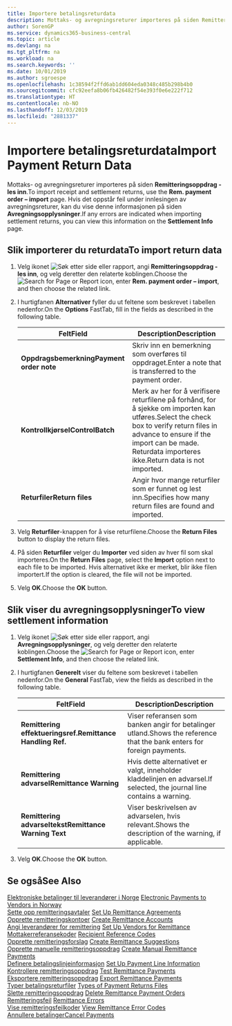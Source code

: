 ```yaml
---
title: Importere betalingsreturdata
description: Mottaks- og avregningsreturer importeres på siden Remitteringsoppdrag - les inn.
author: SorenGP
ms.service: dynamics365-business-central
ms.topic: article
ms.devlang: na
ms.tgt_pltfrm: na
ms.workload: na
ms.search.keywords: ''
ms.date: 10/01/2019
ms.author: sgroespe
ms.openlocfilehash: 1c38594f2ffd6ab1dd604eda0348c485b298b4b0
ms.sourcegitcommit: cfc92eefa8b06fb426482f54e393f0e6e222f712
ms.translationtype: HT
ms.contentlocale: nb-NO
ms.lasthandoff: 12/03/2019
ms.locfileid: "2881337"
---
```

# <a name="import-payment-return-data"></a><span data-ttu-id="005fe-103">Importere betalingsreturdata</span><span class="sxs-lookup"><span data-stu-id="005fe-103">Import Payment Return Data</span></span>
<span data-ttu-id="005fe-104">Mottaks- og avregningsreturer importeres på siden **Remitteringsoppdrag - les inn**.</span><span class="sxs-lookup"><span data-stu-id="005fe-104">To import receipt and settlement returns, use the **Rem. payment order – import** page.</span></span> <span data-ttu-id="005fe-105">Hvis det oppstår feil under innlesingen av avregningsreturer, kan du vise denne informasjonen på siden **Avregningsopplysninger**.</span><span class="sxs-lookup"><span data-stu-id="005fe-105">If any errors are indicated when importing settlement returns, you can view this information on the **Settlement Info** page.</span></span>  

## <a name="to-import-return-data"></a><span data-ttu-id="005fe-106">Slik importerer du returdata</span><span class="sxs-lookup"><span data-stu-id="005fe-106">To import return data</span></span>  

1.  <span data-ttu-id="005fe-107">Velg ikonet ![Søk etter side eller rapport](../../media/ui-search/search_small.png "Ikonet Søk etter side eller rapport"), angi **Remitteringsoppdrag - les inn**, og velg deretter den relaterte koblingen.</span><span class="sxs-lookup"><span data-stu-id="005fe-107">Choose the ![Search for Page or Report](../../media/ui-search/search_small.png "Search for Page or Report icon") icon, enter **Rem. payment order – import**, and then choose the related link.</span></span>  
2.  <span data-ttu-id="005fe-108">I hurtigfanen **Alternativer** fyller du ut feltene som beskrevet i tabellen nedenfor.</span><span class="sxs-lookup"><span data-stu-id="005fe-108">On the **Options** FastTab, fill in the fields as described in the following table.</span></span>  

    |<span data-ttu-id="005fe-109">Felt</span><span class="sxs-lookup"><span data-stu-id="005fe-109">Field</span></span>|<span data-ttu-id="005fe-110">Description</span><span class="sxs-lookup"><span data-stu-id="005fe-110">Description</span></span>|  
    |---------------------------------|---------------------------------------|  
    |<span data-ttu-id="005fe-111">**Oppdragsbemerkning**</span><span class="sxs-lookup"><span data-stu-id="005fe-111">**Payment order note**</span></span>|<span data-ttu-id="005fe-112">Skriv inn en bemerkning som overføres til oppdraget.</span><span class="sxs-lookup"><span data-stu-id="005fe-112">Enter a note that is transferred to the payment order.</span></span>|  
    |<span data-ttu-id="005fe-113">**Kontrollkjørsel**</span><span class="sxs-lookup"><span data-stu-id="005fe-113">**ControlBatch**</span></span>|<span data-ttu-id="005fe-114">Merk av her for å verifisere returfilene på forhånd, for å sjekke om importen kan utføres.</span><span class="sxs-lookup"><span data-stu-id="005fe-114">Select the check box to verify return files in advance to ensure if the import can be made.</span></span> <span data-ttu-id="005fe-115">Returdata importeres ikke.</span><span class="sxs-lookup"><span data-stu-id="005fe-115">Return data is not imported.</span></span>|  
    |<span data-ttu-id="005fe-116">**Returfiler**</span><span class="sxs-lookup"><span data-stu-id="005fe-116">**Return files**</span></span>|<span data-ttu-id="005fe-117">Angir hvor mange returfiler som er funnet og lest inn.</span><span class="sxs-lookup"><span data-stu-id="005fe-117">Specifies how many return files are found and imported.</span></span>|  

3.  <span data-ttu-id="005fe-118">Velg **Returfiler**-knappen for å vise returfilene.</span><span class="sxs-lookup"><span data-stu-id="005fe-118">Choose the **Return Files** button to display the return files.</span></span>  
4.  <span data-ttu-id="005fe-119">På siden **Returfiler** velger du **Importer** ved siden av hver fil som skal importeres.</span><span class="sxs-lookup"><span data-stu-id="005fe-119">On the **Return Files** page, select the **Import** option next to each file to be imported.</span></span> <span data-ttu-id="005fe-120">Hvis alternativet ikke er merket, blir ikke filen importert.</span><span class="sxs-lookup"><span data-stu-id="005fe-120">If the option is cleared, the file will not be imported.</span></span>  
5.  <span data-ttu-id="005fe-121">Velg **OK**.</span><span class="sxs-lookup"><span data-stu-id="005fe-121">Choose the **OK** button.</span></span>  

## <a name="to-view-settlement-information"></a><span data-ttu-id="005fe-122">Slik viser du avregningsopplysninger</span><span class="sxs-lookup"><span data-stu-id="005fe-122">To view settlement information</span></span>  

1.  <span data-ttu-id="005fe-123">Velg ikonet ![Søk etter side eller rapport](../../media/ui-search/search_small.png "Ikonet Søk etter side eller rapport"), angi **Avregningsopplysninger**, og velg deretter den relaterte koblingen.</span><span class="sxs-lookup"><span data-stu-id="005fe-123">Choose the ![Search for Page or Report](../../media/ui-search/search_small.png "Search for Page or Report icon") icon, enter **Settlement Info**, and then choose the related link.</span></span>  
2.  <span data-ttu-id="005fe-124">I hurtigfanen **Generelt** viser du feltene som beskrevet i tabellen nedenfor.</span><span class="sxs-lookup"><span data-stu-id="005fe-124">On the **General** FastTab, view the fields as described in the following table.</span></span>  

    |<span data-ttu-id="005fe-125">Felt</span><span class="sxs-lookup"><span data-stu-id="005fe-125">Field</span></span>|<span data-ttu-id="005fe-126">Description</span><span class="sxs-lookup"><span data-stu-id="005fe-126">Description</span></span>|  
    |---------------------------------|---------------------------------------|  
    |<span data-ttu-id="005fe-127">**Remittering effektueringsref.**</span><span class="sxs-lookup"><span data-stu-id="005fe-127">**Remittance Handling Ref.**</span></span>|<span data-ttu-id="005fe-128">Viser referansen som banken angir for betalinger utland.</span><span class="sxs-lookup"><span data-stu-id="005fe-128">Shows the reference that the bank enters for foreign payments.</span></span>|  
    |<span data-ttu-id="005fe-129">**Remittering advarsel**</span><span class="sxs-lookup"><span data-stu-id="005fe-129">**Remittance Warning**</span></span>|<span data-ttu-id="005fe-130">Hvis dette alternativet er valgt, inneholder kladdelinjen en advarsel.</span><span class="sxs-lookup"><span data-stu-id="005fe-130">If selected, the journal line contains a warning.</span></span>|  
    |<span data-ttu-id="005fe-131">**Remittering advarseltekst**</span><span class="sxs-lookup"><span data-stu-id="005fe-131">**Remittance Warning Text**</span></span>|<span data-ttu-id="005fe-132">Viser beskrivelsen av advarselen, hvis relevant.</span><span class="sxs-lookup"><span data-stu-id="005fe-132">Shows the description of the warning, if applicable.</span></span>|  

3.  <span data-ttu-id="005fe-133">Velg **OK**.</span><span class="sxs-lookup"><span data-stu-id="005fe-133">Choose the **OK** button.</span></span>  

## <a name="see-also"></a><span data-ttu-id="005fe-134">Se også</span><span class="sxs-lookup"><span data-stu-id="005fe-134">See Also</span></span>  
 <span data-ttu-id="005fe-135">[Elektroniske betalinger til leverandører i Norge](electronic-payments-to-vendors-in-norway.md) </span><span class="sxs-lookup"><span data-stu-id="005fe-135">[Electronic Payments to Vendors in Norway](electronic-payments-to-vendors-in-norway.md) </span></span>  
 <span data-ttu-id="005fe-136">[Sette opp remitteringsavtaler](how-to-set-up-remittance-agreements.md) </span><span class="sxs-lookup"><span data-stu-id="005fe-136">[Set Up Remittance Agreements](how-to-set-up-remittance-agreements.md) </span></span>  
 <span data-ttu-id="005fe-137">[Opprette remitteringskontoer](how-to-create-remittance-accounts.md) </span><span class="sxs-lookup"><span data-stu-id="005fe-137">[Create Remittance Accounts](how-to-create-remittance-accounts.md) </span></span>  
 <span data-ttu-id="005fe-138">[Angi leverandører for remittering](how-to-set-up-vendors-for-remittance.md) </span><span class="sxs-lookup"><span data-stu-id="005fe-138">[Set Up Vendors for Remittance](how-to-set-up-vendors-for-remittance.md) </span></span>  
 <span data-ttu-id="005fe-139">[Mottakerreferansekoder](recipient-reference-codes.md) </span><span class="sxs-lookup"><span data-stu-id="005fe-139">[Recipient Reference Codes](recipient-reference-codes.md) </span></span>  
 <span data-ttu-id="005fe-140">[Opprette remitteringsforslag](how-to-create-remittance-suggestions.md) </span><span class="sxs-lookup"><span data-stu-id="005fe-140">[Create Remittance Suggestions](how-to-create-remittance-suggestions.md) </span></span>  
 <span data-ttu-id="005fe-141">[Opprette manuelle remitteringsoppdrag](how-to-create-manual-remittance-payments.md) </span><span class="sxs-lookup"><span data-stu-id="005fe-141">[Create Manual Remittance Payments](how-to-create-manual-remittance-payments.md) </span></span>  
 <span data-ttu-id="005fe-142">[Definere betalingslinjeinformasjon](how-to-set-up-payment-line-information.md) </span><span class="sxs-lookup"><span data-stu-id="005fe-142">[Set Up Payment Line Information](how-to-set-up-payment-line-information.md) </span></span>  
 <span data-ttu-id="005fe-143">[Kontrollere remitteringsoppdrag](how-to-test-remittance-payments.md) </span><span class="sxs-lookup"><span data-stu-id="005fe-143">[Test Remittance Payments](how-to-test-remittance-payments.md) </span></span>  
 <span data-ttu-id="005fe-144">[Eksportere remitteringsoppdrag](how-to-export-remittance-payments.md) </span><span class="sxs-lookup"><span data-stu-id="005fe-144">[Export Remittance Payments](how-to-export-remittance-payments.md) </span></span>  
 <span data-ttu-id="005fe-145">[Typer betalingsreturfiler](types-of-payment-returns-files.md) </span><span class="sxs-lookup"><span data-stu-id="005fe-145">[Types of Payment Returns Files](types-of-payment-returns-files.md) </span></span>  
 <span data-ttu-id="005fe-146">[Slette remitteringsoppdrag](how-to-delete-remittance-payment-orders.md) </span><span class="sxs-lookup"><span data-stu-id="005fe-146">[Delete Remittance Payment Orders](how-to-delete-remittance-payment-orders.md) </span></span>  
 <span data-ttu-id="005fe-147">[Remitteringsfeil](remittance-errors.md) </span><span class="sxs-lookup"><span data-stu-id="005fe-147">[Remittance Errors](remittance-errors.md) </span></span>  
 <span data-ttu-id="005fe-148">[Vise remitteringsfeilkoder](how-to-view-remittance-error-codes.md) </span><span class="sxs-lookup"><span data-stu-id="005fe-148">[View Remittance Error Codes](how-to-view-remittance-error-codes.md) </span></span>  
 [<span data-ttu-id="005fe-149">Annullere betalinger</span><span class="sxs-lookup"><span data-stu-id="005fe-149">Cancel Payments</span></span>](how-to-cancel-payments.md)
